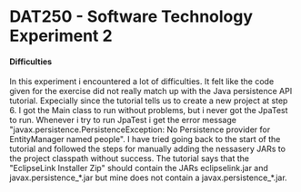 # DAT250 - Software Technology Experiment 2

#### Difficulties
 
In this experiment i encountered a lot of difficulties. It felt like the code given for the exercise did not really match up with the Java persistence API tutorial. Expecially since the tutorial tells us to create a new project at step 6. 
I got the Main class to run without problems, but i never got the JpaTest to run. Whenever i try to run JpaTest i get the error message "javax.persistence.PersistenceException: No Persistence provider for EntityManager named people". I have tried going back to the start of the tutorial and followed the steps for manually adding the nessasery JARs to the project classpath without success. The tutorial says that the "EclipseLink Installer Zip" should contain the JARs eclipselink.jar and javax.persistence_\*.jar but mine does not contain a javax.persistence_\*.jar.

